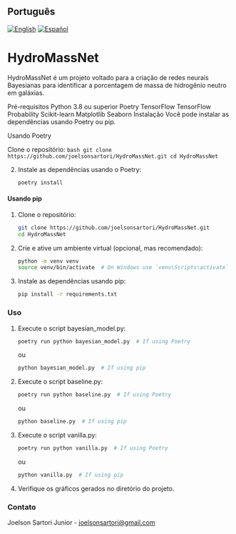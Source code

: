 ## Português

[![English](https://img.shields.io/badge/lang-English-blue)](README.md)
[![Español](https://img.shields.io/badge/lang-Español-red)](README.es.md)

# HydroMassNet

HydroMassNet é um projeto voltado para a criação de redes neurais Bayesianas para identificar a porcentagem de massa de hidrogênio neutro em galáxias.

Pré-requisitos
Python 3.8 ou superior
Poetry
TensorFlow
TensorFlow Probability
Scikit-learn
Matplotlib
Seaborn
Instalação
Você pode instalar as dependências usando Poetry ou pip.

Usando Poetry

Clone o repositório:
    ```bash
    git clone https://github.com/joelsonsartori/HydroMassNet.git
    cd HydroMassNet
    ```

2. Instale as dependências usando o Poetry:
    ```bash
    poetry install
    ```

#### Usando pip

1. Clone o repositório:
    ```bash
    git clone https://github.com/joelsonsartori/HydroMassNet.git
    cd HydroMassNet
    ```

2. Crie e ative um ambiente virtual (opcional, mas recomendado):
    ```bash
    python -m venv venv
    source venv/bin/activate  # On Windows use `venv\Scripts\activate`
    ```

3. Instale as dependências usando pip:
    ```bash
    pip install -r requirements.txt
    ```

### Uso

1. Execute o script bayesian_model.py:
    ```bash
    poetry run python bayesian_model.py  # If using Poetry
    ```

    ou

    ```bash
    python bayesian_model.py  # If using pip
    ```
    
2. Execute o script baseline.py:
    ```bash
    poetry run python baseline.py  # If using Poetry
    ```

    ou

    ```bash
    python baseline.py  # If using pip
    ```

3.  Execute o script vanilla.py:
    ```bash
    poetry run python vanilla.py  # If using Poetry
    ```

    ou

    ```bash
    python vanilla.py  # If using pip
    ```

4. Verifique os gráficos gerados no diretório do projeto.

### Contato

Joelson Sartori Junior - [joelsonsartori@gmail.com](mailto:joelsonsartori@gmail.com)
